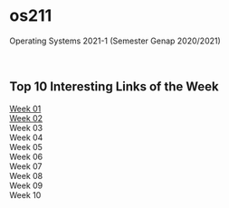 # os211
Operating Systems 2021-1 (Semester Genap 2020/2021)

<br>

## Top 10 Interesting Links of the Week
[Week 01](/os211/W01) <br>
[Week 02](/os211/W02) <br>
Week 03 <br>
Week 04 <br>
Week 05 <br>
Week 06 <br>
Week 07 <br>
Week 08 <br>
Week 09 <br>
Week 10 <br>
